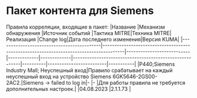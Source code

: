 # Пакет контента для Siemens
Правила корреляции, входящие в пакет:
|Название                                   |Механизм обнаружения                                                                   |Источник событий           |Тактика MITRE|Техника MITRE|Реализация                                              |Change log|Дата последнего изменения|Версия KUMA|
|-------------------------------------------|---------------------------------------------------------------------------------------|---------------------------|-------------|-------------|--------------------------------------------------------|----------|-------------------------|-----------|
|P440;Siemens Industry Mall; Неуспешный вход|Правило срабатывает на каждый неуспешный вход на устройство Siemens 6GK5646-2GS00-2AC2.|Siemens -> failed to log in|-            |-            |Для работы правила не требуется дополнительных настроек.|          |04.08.2023               |2.1.1.73   |
